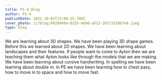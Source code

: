 ```yaml
---
title: P1-4 Blog
author: P1-4
publishDate: 2022-10-03T13:00:25.709Z
cover_photo: /i/blog/9928849a-0153-4e9d-a512-26711520b7e0.jpeg
type: blog
---
```

We are learning about 3D shapes. We have been playing 3D shape games. Before this we learned about 2D shapes. We have been learning about landscapes and their features. If people want to come to Ayton then we are teaching them what Ayton looks like through the models that we are making. We have been learning about cursive handwriting. In spelling we have been learning about double m. in PE we have been learning how to chest pass, how to move in to space and how to move fast.
